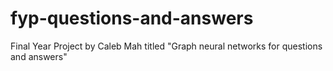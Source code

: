 # fyp-questions-and-answers
Final Year Project by Caleb Mah titled "Graph neural networks for questions and answers"

